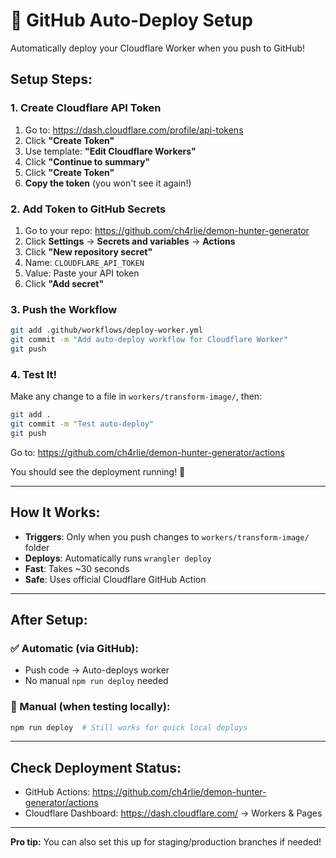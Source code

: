 # 🚀 GitHub Auto-Deploy Setup

Automatically deploy your Cloudflare Worker when you push to GitHub!

## Setup Steps:

### 1. Create Cloudflare API Token

1. Go to: https://dash.cloudflare.com/profile/api-tokens
2. Click **"Create Token"**
3. Use template: **"Edit Cloudflare Workers"**
4. Click **"Continue to summary"**
5. Click **"Create Token"**
6. **Copy the token** (you won't see it again!)

### 2. Add Token to GitHub Secrets

1. Go to your repo: https://github.com/ch4rlie/demon-hunter-generator
2. Click **Settings** → **Secrets and variables** → **Actions**
3. Click **"New repository secret"**
4. Name: `CLOUDFLARE_API_TOKEN`
5. Value: Paste your API token
6. Click **"Add secret"**

### 3. Push the Workflow

```bash
git add .github/workflows/deploy-worker.yml
git commit -m "Add auto-deploy workflow for Cloudflare Worker"
git push
```

### 4. Test It!

Make any change to a file in `workers/transform-image/`, then:

```bash
git add .
git commit -m "Test auto-deploy"
git push
```

Go to: https://github.com/ch4rlie/demon-hunter-generator/actions

You should see the deployment running! 🎉

---

## How It Works:

- **Triggers**: Only when you push changes to `workers/transform-image/` folder
- **Deploys**: Automatically runs `wrangler deploy`
- **Fast**: Takes ~30 seconds
- **Safe**: Uses official Cloudflare GitHub Action

---

## After Setup:

### ✅ Automatic (via GitHub):
- Push code → Auto-deploys worker
- No manual `npm run deploy` needed

### 🔧 Manual (when testing locally):
```bash
npm run deploy  # Still works for quick local deploys
```

---

## Check Deployment Status:

- GitHub Actions: https://github.com/ch4rlie/demon-hunter-generator/actions
- Cloudflare Dashboard: https://dash.cloudflare.com/ → Workers & Pages

---

**Pro tip:** You can also set this up for staging/production branches if needed!
